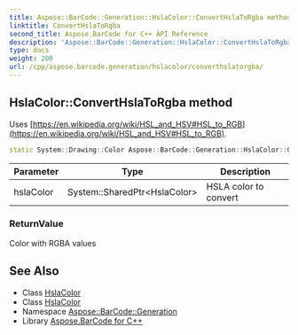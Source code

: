 ```yaml
---
title: Aspose::BarCode::Generation::HslaColor::ConvertHslaToRgba method
linktitle: ConvertHslaToRgba
second_title: Aspose.BarCode for C++ API Reference
description: 'Aspose::BarCode::Generation::HslaColor::ConvertHslaToRgba method. Uses  in C++.'
type: docs
weight: 200
url: /cpp/aspose.barcode.generation/hslacolor/converthslatorgba/
---
```

## HslaColor::ConvertHslaToRgba method


Uses [https://en.wikipedia.org/wiki/HSL_and_HSV#HSL_to_RGB](https://en.wikipedia.org/wiki/HSL_and_HSV#HSL_to_RGB).

```cpp
static System::Drawing::Color Aspose::BarCode::Generation::HslaColor::ConvertHslaToRgba(System::SharedPtr<HslaColor> hslaColor)
```


| Parameter | Type | Description |
| --- | --- | --- |
| hslaColor | System::SharedPtr\<HslaColor\> | HSLA color to convert |

### ReturnValue

Color with RGBA values

## See Also

* Class [HslaColor](../)
* Class [HslaColor](../)
* Namespace [Aspose::BarCode::Generation](../../)
* Library [Aspose.BarCode for C++](../../../)
